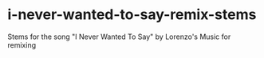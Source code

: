 # i-never-wanted-to-say-remix-stems
Stems for the song "I Never Wanted To Say" by Lorenzo's Music for remixing
